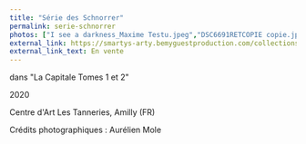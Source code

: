 ```yaml
---
title: "Série des Schnorrer"
permalink: serie-schnorrer
photos: ["I see a darkness_Maxime Testu.jpeg","DSC6691RETCOPIE copie.jpg","DSC6704RET.jpg","la_capitale_tomes_1_et_2_vue_d_exposition_photo_aurelien_mole_courtesy_les_tanneries_cac_amilly_007.jpg","la_capitale_tomes_1_et_2_vue_d_exposition_photo_aurelien_mole_courtesy_les_tanneries_cac_amilly_010.jpg","la_capitale_tomes_1_et_2_vue_d_exposition_photo_aurelien_mole_courtesy_les_tanneries_cac_amilly_017.jpg","la_capitale_tomes_1_et_2_vue_d_exposition_photo_aurelien_mole_courtesy_les_tanneries_cac_amilly_019.jpg","la_capitale_tomes_1_et_2_vue_d_exposition_photo_aurelien_mole_courtesy_les_tanneries_cac_amilly_020.jpg","la_capitale_tomes_1_et_2_vue_d_exposition_photo_aurelien_mole_courtesy_les_tanneries_cac_amilly_022.jpg","la_capitale_tomes_1_et_2_vue_d_exposition_photo_aurelien_mole_courtesy_les_tanneries_cac_amilly_023.jpg","Sans titre-1.jpeg","Schnorrer paysagiste_Maxime Testu.jpeg","schnorrervert.jpeg"]
external_link: https://smartys-arty.bemyguestproduction.com/collections/all/maxime-testu
external_link_text: En vente
---
```


dans "La Capitale Tomes 1 et 2"

2020

Centre d'Art Les Tanneries, Amilly (FR)

Crédits photographiques : Aurélien Mole